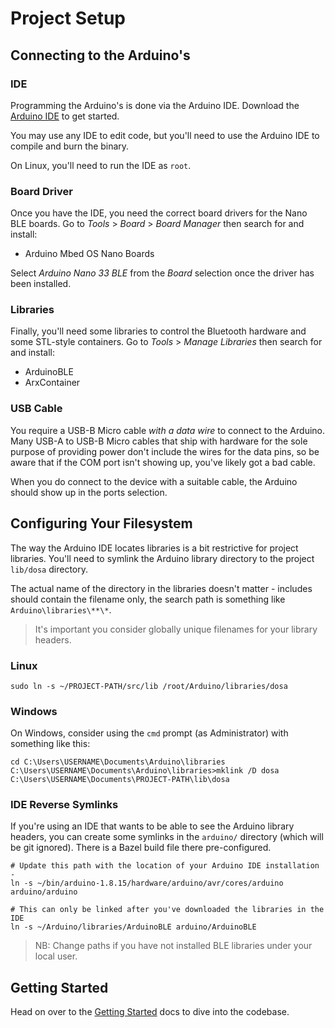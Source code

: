 Project Setup
=============
Connecting to the Arduino's
---------------------------

### IDE

Programming the Arduino's is done via the Arduino IDE. Download the [Arduino IDE](https://www.arduino.cc/en/software) to
get started.

You may use any IDE to edit code, but you'll need to use the Arduino IDE to compile and burn the binary.

On Linux, you'll need to run the IDE as `root`.

### Board Driver

Once you have the IDE, you need the correct board drivers for the Nano BLE boards. Go to *Tools* > *Board* > *Board
Manager* then search for and install:

* Arduino Mbed OS Nano Boards

Select *Arduino Nano 33 BLE* from the _Board_ selection once the driver has been installed.

### Libraries

Finally, you'll need some libraries to control the Bluetooth hardware and some STL-style containers. Go to *Tools* >
*Manage Libraries* then search for and install:

* ArduinoBLE
* ArxContainer

### USB Cable

You require a USB-B Micro cable _with a data wire_ to connect to the Arduino. Many USB-A to USB-B Micro cables that ship
with hardware for the sole purpose of providing power don't include the wires for the data pins, so be aware that if the
COM port isn't showing up, you've likely got a bad cable.

When you do connect to the device with a suitable cable, the Arduino should show up in the ports selection.


Configuring Your Filesystem
---------------------------
The way the Arduino IDE locates libraries is a bit restrictive for project libraries. You'll need to symlink the Arduino
library directory to the project `lib/dosa` directory.

The actual name of the directory in the libraries doesn't matter - includes should contain the filename only, the search
path is something like `Arduino\libraries\**\*`.

> It's important you consider globally unique filenames for your library headers.

### Linux

    sudo ln -s ~/PROJECT-PATH/src/lib /root/Arduino/libraries/dosa

### Windows
On Windows, consider using the `cmd` prompt (as Administrator) with something like this:

    cd C:\Users\USERNAME\Documents\Arduino\libraries
    C:\Users\USERNAME\Documents\Arduino\libraries>mklink /D dosa C:\Users\USERNAME\Documents\PROJECT-PATH\lib\dosa

### IDE Reverse Symlinks
If you're using an IDE that wants to be able to see the Arduino library headers, you can create some symlinks in the
`arduino/` directory (which will be git ignored). There is a Bazel build file there pre-configured.

    # Update this path with the location of your Arduino IDE installation -
    ln -s ~/bin/arduino-1.8.15/hardware/arduino/avr/cores/arduino arduino/arduino
    
    # This can only be linked after you've downloaded the libraries in the IDE
    ln -s ~/Arduino/libraries/ArduinoBLE arduino/ArduinoBLE

> NB: Change paths if you have not installed BLE libraries under your local user.


Getting Started
---------------
Head on over to the [Getting Started](Getting_Started.md) docs to dive into the codebase.
